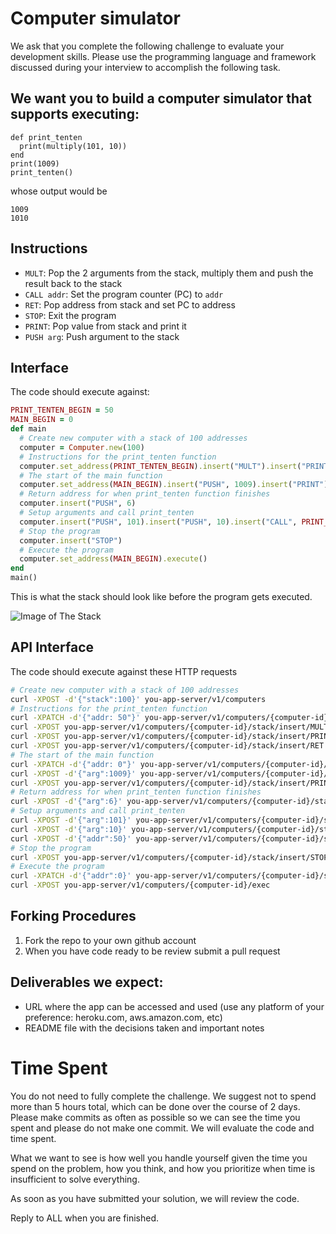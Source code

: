 # Computer simulator 

We ask that you complete the following challenge to evaluate your development skills. Please use the programming language and framework discussed during your interview to accomplish the following task.

## We want you to build a computer simulator that supports executing: 

```
def print_tenten
  print(multiply(101, 10))
end
print(1009)
print_tenten()
```

whose output would be
```
1009 
1010
```

## Instructions 

* `MULT`: Pop the 2 arguments from the stack, multiply them and push the result back to the stack 
* `CALL addr`: Set the program counter (PC) to `addr`
* `RET`: Pop address from stack and set PC to address
* `STOP`: Exit the program 
* `PRINT`: Pop value from stack and print it 
* `PUSH arg`: Push argument to the stack 

## Interface 

The code should execute against: 

```ruby
PRINT_TENTEN_BEGIN = 50
MAIN_BEGIN = 0
def main
  # Create new computer with a stack of 100 addresses
  computer = Computer.new(100)
  # Instructions for the print_tenten function
  computer.set_address(PRINT_TENTEN_BEGIN).insert("MULT").insert("PRINT").insert("RET")
  # The start of the main function
  computer.set_address(MAIN_BEGIN).insert("PUSH", 1009).insert("PRINT")
  # Return address for when print_tenten function finishes
  computer.insert("PUSH", 6)
  # Setup arguments and call print_tenten
  computer.insert("PUSH", 101).insert("PUSH", 10).insert("CALL", PRINT_TENTEN_BEGIN)
  # Stop the program
  computer.insert("STOP")
  # Execute the program
  computer.set_address(MAIN_BEGIN).execute()
end
main() 
```

This is what the stack should look like before the program gets executed. 

![Image of The Stack](https://github.com/deviget/backend-test/blob/master/Stack.png)

## API Interface 

The code should execute against these HTTP requests

```bash
# Create new computer with a stack of 100 addresses
curl -XPOST -d'{"stack":100}' you-app-server/v1/computers
# Instructions for the print_tenten function
curl -XPATCH -d'{"addr: 50"}' you-app-server/v1/computers/{computer-id}/stack/pointer
curl -XPOST you-app-server/v1/computers/{computer-id}/stack/insert/MULT
curl -XPOST you-app-server/v1/computers/{computer-id}/stack/insert/PRINT
curl -XPOST you-app-server/v1/computers/{computer-id}/stack/insert/RET
# The start of the main function
curl -XPATCH -d'{"addr: 0"}' you-app-server/v1/computers/{computer-id}/stack/pointer
curl -XPOST -d'{"arg":1009}' you-app-server/v1/computers/{computer-id}/stack/insert/PUSH
curl -XPOST you-app-server/v1/computers/{computer-id}/stack/insert/PRINT
# Return address for when print_tenten function finishes
curl -XPOST -d'{"arg":6}' you-app-server/v1/computers/{computer-id}/stack/insert/PUSH
# Setup arguments and call print_tenten
curl -XPOST -d'{"arg":101}' you-app-server/v1/computers/{computer-id}/stack/insert/PUSH
curl -XPOST -d'{"arg":10}' you-app-server/v1/computers/{computer-id}/stack/insert/PUSH
curl -XPOST -d'{"addr":50}' you-app-server/v1/computers/{computer-id}/stack/insert/CALL
# Stop the program
curl -XPOST you-app-server/v1/computers/{computer-id}/stack/insert/STOP
# Execute the program
curl -XPATCH -d'{"addr":0}' you-app-server/v1/computers/{computer-id}/stack/pointer
curl -XPOST you-app-server/v1/computers/{computer-id}/exec
```

## Forking Procedures

1.  Fork the repo to your own github account
2.  When you have code ready to be review submit a pull request

## Deliverables we expect:

* URL where the app can be accessed and used (use any platform of your preference: heroku.com, aws.amazon.com, etc)
* README file with the decisions taken and important notes

# Time Spent

You do not need to fully complete the challenge. We suggest not to spend more than 5 hours total, which can be done over the course of 2 days.  Please make commits as often as possible so we can see the time you spent and please do not make one commit.  We will evaluate the code and time spent.
 
What we want to see is how well you handle yourself given the time you spend on the problem, how you think, and how you prioritize when time is insufficient to solve everything.

As soon as you have submitted your solution, we will review the code.
 
Reply to ALL when you are finished. 
